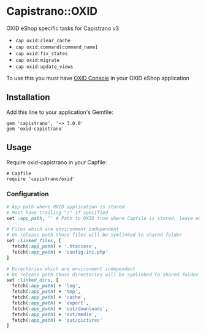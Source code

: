 # Capistrano::OXID

OXID eShop specific tasks for Capistrano v3

  - `cap oxid:clear_cache`
  - `cap oxid:command[command_name]`
  - `cap oxid:fix_states`
  - `cap oxid:migrate`
  - `cap oxid:update_views`

To use this you must have [OXID Console][1] in your OXID eShop application

## Installation

Add this line to your application's Gemfile:

    gem 'capistrano', '~> 3.0.0'
    gem 'oxid-capistrano'

## Usage

Require oxid-capistrano in your Capfile:

    # Capfile
    require 'capistrano/oxid'

### Configuration

```ruby
# App path where OXID application is stored
# Must have trailing "/" if specified
set :app_path, '' # Path to OXID from where Capfile is stored, leave empty if it is in the same directory

# Files which are environment independent
# On release path those files will be symlinked to shared folder
set :linked_files, [
  fetch(:app_path) + '.htaccess',
  fetch(:app_path) + 'config.inc.php'
]

# Directories which are environment independent
# On release path those directories will be symlinked to shared folder
set :linked_dirs, [
  fetch(:app_path) + 'log',
  fetch(:app_path) + 'tmp',
  fetch(:app_path) + 'cache',
  fetch(:app_path) + 'export',
  fetch(:app_path) + 'out/downloads',
  fetch(:app_path) + 'out/media',
  fetch(:app_path) + 'out/pictures'
]
```

[1]: https://github.com/EllisV/oxid-console
